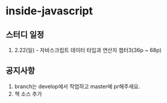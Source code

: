# inside-javascript
## 스터디 일정
1. 2.22(일) - 자바스크립트 데이터 타입과 연산자 챕터3(36p ~ 68p)

## 공지사항
1. branch는 develop에서 작업하고 master에 pr해주세요.
2. 책 소스 추가
